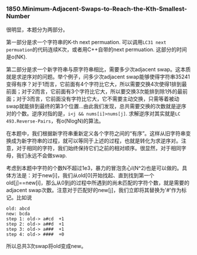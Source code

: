 ### 1850.Minimum-Adjacent-Swaps-to-Reach-the-Kth-Smallest-Number

很明显，本题分为两部分。

第一部分是求一个字符串的K-th next permuation. 可以调用```LC31 next permuation```的代码连续K次，或者用C++自带的next permuation. 这部分的时间是o(NK).

第二部分是求一个新字符串与原字符串相比，需要多少次adjacent swap。这本质就是求逆序对的问题。举个例子，问多少次adjacent swap能够使得字符串35241变得有序？对于1而言，它前面有4个字符比它大，所以需要交换4次使得1排到最前面；对于2而言，它前面有3个字符比它大，所以要交换3次能排到除1外的最前面；对于3而言，它前面没有字符比它大，它不需要主动交换，只需等着被动swap就能排到最终的第3个位置...由此我们发现，总共需要交换的次数就是逆序对的个数。逆序对指的是，```i<j && nums[i]>nums[j]```. 求解逆序对其实就是```LC 493.Reverse-Pairs```，有o(NlogN)的算法。

在本题中，我们根据新字符串重新定义各个字符之间的“有序”。这样从旧字符串变换成为新字符串的过程，就可以等同于上述的过程，也就是转化为求逆序对。注意，对于相同的字符，我们始终保持它们之前的相对顺序。很显然，对于相同字母，我们永远不会做swap.

考虑到本题中字符的个数N不超过1e3，暴力的冒泡贪心l(N^2)也是可以做的。具体方法是：对于new[i]，我们从old[0]开始找起、直到找到第一个old[j]==new[i]，那么从0到j的过程中所遇到的尚未匹配的字符个数，就是需要的adjacent swap次数。注意对于匹配好的new[j]，我们立即将其替换为'#'作为标记。比如说
```
old: abcd
new: bcda
step 1: old-> a#cd  +1
step 2: old-> a##d  +1
step 3: old-> a###  +1
step 4: old-> ####  +0
```
所以总共3次swap将old变成new。
